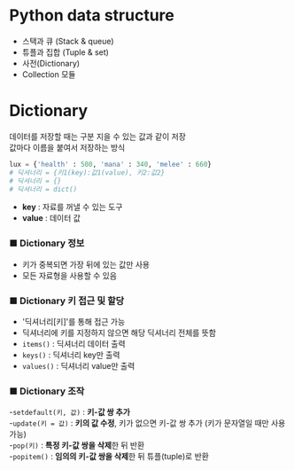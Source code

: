 # Python data structure
- 스택과 큐 (Stack & queue)
- 튜플과 집합 (Tuple & set)
- 사전(Dictionary)
- Collection 모듈

# Dictionary
데이터를 저장할 때는 구분 지을 수 있는 값과 같이 저장<br>
값마다 이름을 붙여서 저장하는 방식<br>
```python
lux = {'health' : 500, 'mana' : 340, 'melee' : 660}
# 딕셔너리 = {키1(key):값1(value), 키2:값2}
# 딕셔너리 = {}
# 딕셔너리 = dict()
```
- **key** : 자료를 꺼낼 수 있는 도구
- **value** : 데이터 값

### ■ Dictionary 정보
- 키가 중복되면 가장 뒤에 있는 값만 사용
- 모든 자료형을 사용할 수 있음

### ■ Dictionary 키 접근 및 할당
- '딕셔너리[키]'를 통해 접근 가능
- 딕셔너리에 키를 지정하지 않으면 해당 딕셔너리 전체를 뜻함
- ```items()``` : 딕셔너리 데이터 출력
- ```keys()``` : 딕셔너리 key만 출력
- ```values()``` : 딕셔너리 value만 출력

### ■ Dictionary 조작
-```setdefault(키, 값)``` : **키-값 쌍 추가**<br>
-```update(키 = 값)``` : **키의 값 수정**, 키가 없으면 키-값 쌍 추가 (키가 문자열일 때만 사용 가능)<br>
-```pop(키)``` : **특정 키-값 쌍을 삭제**한 뒤 반환<br>
-```popitem()``` : **임의의 키-값 쌍을 삭제**한 뒤 튜플(tuple)로 반환 <br>
